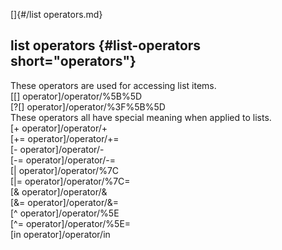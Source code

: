 []{#/list operators.md}    
## list operators {#list-operators short="operators"}    
These operators are used for accessing list items.    
[\[\] operator]/operator/%5B%5D    
[?\[\] operator]/operator/%3F%5B%5D    
These operators all have special meaning when applied to lists.    
[+ operator]/operator/+    
[+= operator]/operator/+=    
[- operator]/operator/-    
[-= operator]/operator/-=    
[\| operator]/operator/%7C    
[\|= operator]/operator/%7C=    
[& operator]/operator/&    
[&= operator]/operator/&=    
[\^ operator]/operator/%5E    
[\^= operator]/operator/%5E=    
[in operator]/operator/in  